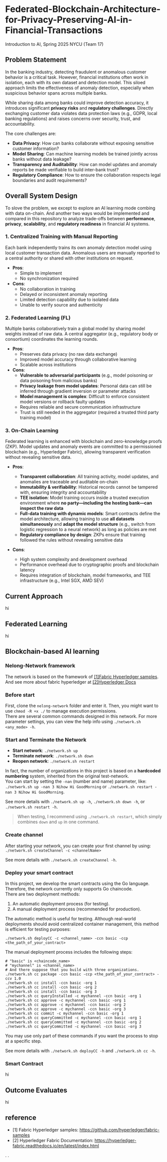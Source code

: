 # Federated-Blockchain-Architecture-for-Privacy-Preserving-AI-in-Financial-Transactions
Introduction to AI, Spring 2025 NYCU (Team 17)

## Problem Statement

In the banking industry, detecting fraudulent or anomalous customer behavior is a critical task. However, financial institutions often work in isolation, each with its own dataset and detection model. This siloed approach limits the effectiveness of anomaly detection, especially when suspicious behavior spans across multiple banks.

While sharing data among banks could improve detection accuracy, it introduces significant **privacy risks** and **regulatory challenges**. Directly exchanging customer data violates data protection laws (e.g., GDPR, local banking regulations) and raises concerns over security, trust, and accountability.

The core challenges are:

- **Data Privacy**: How can banks collaborate without exposing sensitive customer information?
- **Model Sharing**: Can machine learning models be trained jointly across banks without data leakage?
- **Transparency and Auditability**: How can model updates and anomaly reports be made verifiable to build inter-bank trust?
- **Regulatory Compliance**: How to ensure the collaboration respects legal boundaries and audit requirements?

## Overall System Design
To slove the problem, we except to explore an AI learning mode combing with data on-chain. And another two ways would be implemented and compared in this repository to analyze trade-offs between **performance**, **privacy**, **scalability**, and **regulatory readiness** in financial AI systems.
### 1. Centralized Training with Manual Reporting

Each bank independently trains its own anomaly detection model using local customer transaction data. Anomalous users are manually reported to a central authority or shared with other institutions on request.

- **Pros**:
  - Simple to implement
  - No synchronization required
- **Cons**:
  - No collaboration in training
  - Delayed or inconsistent anomaly reporting
  - Limited detection capability due to isolated data
  - Unable to verify source and authenticity

### 2. Federated Learning (FL)

Multiple banks collaboratively train a global model by sharing model weights instead of raw data. A central aggregator (e.g., regulatory body or consortium) coordinates the learning rounds.

- **Pros**:
  - Preserves data privacy (no raw data exchange)
  - Improved model accuracy through collaborative learning
  - Scalable across institutions
- **Cons**:
  - **Vulnerable to adversarial participants** (e.g., model poisoning or data poisoning from malicious banks)
  - **Privacy leakage from model updates**: Personal data can still be inferred through gradient inversion or parameter attacks
  - **Model management is complex**: Difficult to enforce consistent model versions or rollback faulty updates
  - Requires reliable and secure communication infrastructure
  - Trust is still needed in the aggregator (required a trusted third party training model)

### 3. On-Chain Learning

Federated learning is enhanced with blockchain and zero-knowledge proofs (ZKP). Model updates and anomaly events are committed to a permissioned blockchain (e.g., Hyperledger Fabric), allowing transparent verification without revealing sensitive data.

- **Pros**:
  - **Transparent collaboration**: All training activity, model updates, and anomalies are traceable and auditable on-chain
  - **Immutability & verifiability**: Historical records cannot be tampered with, ensuring integrity and accountability
  - **TEE isolation**: Model training occurs inside a trusted execution environment where **no party—including the hosting bank—can inspect the raw data**
  - **Full-data training with dynamic models**: Smart contracts define the model architecture, allowing training to use **all datasets simultaneously** and **adapt the model structure** (e.g., switch from logistic regression to a neural network) as long as policies are met
  - **Regulatory compliance by design**: ZKPs ensure that training followed the rules without revealing sensitive data

- **Cons**:
  - High system complexity and development overhead
  - Performance overhead due to cryptographic proofs and blockchain latency
  - Requires integration of blockchain, model frameworks, and TEE infrastructure (e.g., Intel SGX, AMD SEV)


## Current Approach
hi

## Federated Learning
hi

## Blockchain-based AI learning
### Nelong-Network framework
The network is based on the framework of [[1]Fabric Hyperledger samples][ref1]. And see more about fabric hyperledger at [[2]Hyperledger Docs][ref2]

### Before start
First, clone the `nelong-network` folder and enter it. Then, you might want to use `chmod -R +x ./` to manage execution permissions.  
There are several common commands designed in this network. For more parameter settings, you can view the help info using `./network.sh <any_mode> -h`.

### Start and Terminate the Network
* **Start network**: `./network.sh up`
* **Terminate network**: `./network.sh down`
* **Reopen network**: `./network.sh restart`

In fact, the number of organizations in this project is based on a **hardcoded numbering** system, inherited from the original test-network.  
You can start by setting the `-nan` (number and name) parameter, like:  
  `./network.sh up -nan 3 Nihow Hi GoodMorning` or `./network.sh restart -nan 3 Nihow Hi GoodMorning`.

See more details with `./network.sh up -h`, `./network.sh down -h`, or `./network.sh restart -h`.

> When testing, I recommend using `./network.sh restart`, which simply combines `down` and `up` in one command.

### Create channel
After starting your network, you can create your first channel by using:
  `./network.sh createChannel -c <channelName>`  

See more details with `./network.sh createChannel -h`.

### Deploy your smart contract
In this project, we develop the smart contracts using the Go language. Therefore, the network currently only supports Go chaincode.  
There are two deployment methods:  
1. An automatic deployment process (for testing).  
2. A manual deployment process (recommended for production).

The automatic method is useful for testing. Although real-world deployments should avoid centralized container management, this method is efficient for testing purposes:

```bash=
./network.sh deployCC -c <channel_name> -ccn basic -ccp <the_path_of_your_contract>
```
The manual deployment process includes the following steps:
```bash=
# "basic" is <chaincode_name>
# "mychannel" is <channel_name>
# And there suppose that you build with three organizations.
./network.sh cc package -ccn basic -ccp <the_path_of_your_contract> -ccv 1.0
./network.sh cc install -ccn basic -org 1
./network.sh cc install -ccn basic -org 2
./network.sh cc install -ccn basic -org 3
./network.sh cc queryInstalled -c mychannel -ccn basic -org 1
./network.sh cc approve -c mychannel -ccn basic -org 1
./network.sh cc approve -c mychannel -ccn basic -org 2
./network.sh cc approve -c mychannel -ccn basic -org 3
./network.sh cc commit -c mychannel -ccn basic -org 1
./network.sh cc queryCommitted -c mychannel -ccn basic -org 1
./network.sh cc queryCommitted -c mychannel -ccn basic -org 2
./network.sh cc queryCommitted -c mychannel -ccn basic -org 3
```
You may use only part of these commands if you want the process to stop at a specific step.

See more details with `./network.sh deployCC -h` and `./network.sh cc -h`.

### Smart Contract
hi

## Outcome Evaluates
hi

## reference
* <a id="ref1">[1]</a> Fabric Hyperledger samples: https://github.com/hyperledger/fabric-samples
* <a id="ref2">[2]</a> Hyperledger Fabric Documentation: https://hyperledger-fabric.readthedocs.io/en/latest/index.html  

[ref1]: #ref1
[ref2]: #ref2
.
.
